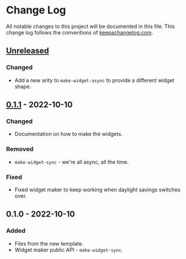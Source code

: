 # Change Log
All notable changes to this project will be documented in this file. This change log follows the conventions of [keepachangelog.com](http://keepachangelog.com/).

## [Unreleased]
### Changed
- Add a new arity to `make-widget-async` to provide a different widget shape.

## [0.1.1] - 2022-10-10
### Changed
- Documentation on how to make the widgets.

### Removed
- `make-widget-sync` - we're all async, all the time.

### Fixed
- Fixed widget maker to keep working when daylight savings switches over.

## 0.1.0 - 2022-10-10
### Added
- Files from the new template.
- Widget maker public API - `make-widget-sync`.

[Unreleased]: https://github.com/caesarhu/kuafu/compare/0.1.1...HEAD
[0.1.1]: https://github.com/caesarhu/kuafu/compare/0.1.0...0.1.1
